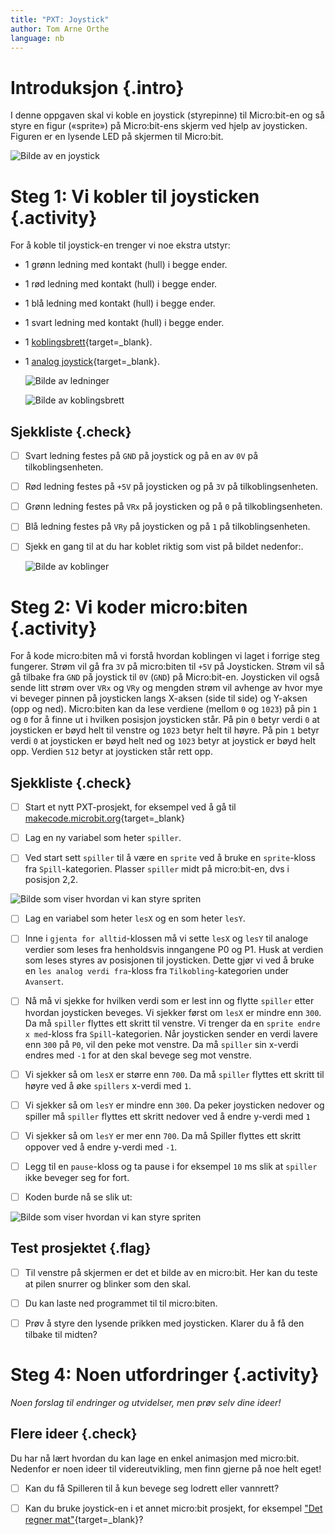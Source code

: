 ```yaml
---
title: "PXT: Joystick"
author: Tom Arne Orthe
language: nb
---
```



# Introduksjon {.intro}

I denne oppgaven skal vi koble en joystick (styrepinne) til Micro:bit-en og 
så styre en figur («sprite») på Micro:bit-ens skjerm ved hjelp av joysticken. 
Figuren er en lysende LED på skjermen til Micro:bit.

![Bilde av en joystick](joystick.png)


# Steg 1: Vi kobler til joysticken {.activity}

For å koble til joystick-en trenger vi noe ekstra utstyr:
* 1 grønn ledning med kontakt (hull) i begge ender. 
* 1 rød ledning med kontakt (hull) i begge ender. 
* 1 blå ledning med kontakt (hull) i begge ender.
* 1 svart ledning med kontakt (hull) i begge ender.
* 1 [koblingsbrett](https://kodegenet.no/shop/product/microbit_edge_connector){target=_blank}.
* 1 [analog joystick](https://kodegenet.no/shop/product/joystick_analog){target=_blank}.

    ![Bilde av ledninger](ledninger.png)

    ![Bilde av koblingsbrett](koblingsbrett.png)


## Sjekkliste {.check}

- [ ] Svart ledning festes på `GND` på joystick og på en av `0V` på tilkoblingsenheten.

- [ ] Rød ledning festes på `+5V` på joysticken og på `3V` på tilkoblingsenheten.

- [ ] Grønn ledning festes på `VRx` på joysticken og på `0` på tilkoblingsenheten.

- [ ] Blå ledning festes på `VRy` på joysticken og på `1` på tilkoblingsenheten.

- [ ] Sjekk en gang til at du har koblet riktig som vist på bildet nedenfor:.

    ![Bilde av koblinger](koblinger.png)
	

# Steg 2: Vi koder micro:biten {.activity}

For å kode micro:biten må vi forstå hvordan koblingen vi laget i forrige steg
fungerer. Strøm vil gå fra `3V` på micro:biten til `+5V` på Joysticken. Strøm 
vil så gå tilbake fra `GND` på joystick til `0V` (`GND`) på Micro:bit-en. 
Joysticken vil også sende litt strøm over `VRx` og `VRy` og mengden strøm vil 
avhenge av hvor mye vi beveger pinnen på joysticken langs X-aksen (side til 
side) og Y-aksen (opp og ned). Micro:biten kan da lese verdiene (mellom `0` og 
`1023`) på pin `1` og `0` for å finne ut i hvilken posisjon joysticken står. På 
pin `0` betyr verdi `0` at joysticken er bøyd helt til venstre og `1023` betyr 
helt til høyre. På pin `1` betyr verdi `0` at joysticken er bøyd helt ned og 
`1023` betyr at joystick er bøyd helt opp. Verdien `512` betyr at joysticken
står rett opp.


## Sjekkliste {.check}

- [ ] Start et nytt PXT-prosjekt, for eksempel ved å gå til
  [makecode.microbit.org](https://makecode.microbit.org/?lang=no){target=_blank}

- [ ] Lag en ny variabel som heter `spiller`.

- [ ] Ved start sett `spiller` til å være en `sprite` ved å bruke en 
`sprite`-kloss fra `Spill`-kategorien. Plasser `spiller` midt på 
micro:bit-en, dvs i posisjon 2,2.

 ![Bilde som viser hvordan vi kan styre spriten](lag_spiller.png)

- [ ] Lag en variabel som heter `lesX` og en som heter `lesY`.

- [ ] Inne i `gjenta for alltid`-klossen må vi sette `lesX` og `lesY` til
analoge verdier som leses fra henholdsvis inngangene P0 og P1. 
Husk at verdien som leses styres av posisjonen til joysticken. Dette gjør 
vi ved å bruke en `les analog verdi fra`-kloss fra `Tilkobling`-kategorien 
under `Avansert`.

- [ ] Nå må vi sjekke for hvilken verdi som er lest inn og flytte `spiller`
etter hvordan joysticken beveges. Vi sjekker først om
`lesX` er mindre enn `300`. Da må `spiller` flyttes ett skritt til venstre.
Vi trenger da en `sprite endre x med`-kloss fra `Spill`-kategorien. Når 
joysticken sender en verdi lavere enn `300` på `P0`, vil den peke mot venstre. 
Da må `spiller` sin x-verdi endres med `-1` for at den skal bevege seg mot 
venstre.

- [ ] Vi sjekker så om `lesX` er større enn `700`. Da må `spiller` flyttes 
ett skritt til høyre ved å øke `spillers` x-verdi med `1`.

- [ ] Vi sjekker så om `lesY` er mindre enn `300`. Da peker joysticken
nedover og spiller må `spiller` flyttes ett skritt nedover ved å endre 
y-verdi med `1`

- [ ] Vi sjekker så om `lesY` er mer enn `700`. Da må Spiller flyttes 
ett skritt oppover ved å endre y-verdi med `-1`.

- [ ] Legg til en `pause`-kloss og ta pause i for eksempel `10` ms slik at `spiller` ikke 
beveger seg for fort.

 - [ ] Koden burde nå se slik ut:

 ![Bilde som viser hvordan vi kan styre spriten](joystick_kode.png)


## Test prosjektet {.flag}

- [ ] Til venstre på skjermen er det et bilde av en micro:bit. Her kan du 
teste at pilen snurrer og blinker som den skal.

- [ ] Du kan laste ned programmet til til micro:biten.

- [ ] Prøv å styre den lysende prikken med joysticken. Klarer du å få den tilbake til midten?


# Steg 4: Noen utfordringer {.activity}

*Noen forslag til endringer og utvidelser, men prøv selv dine ideer!*

## Flere ideer {.check}

Du har nå lært hvordan du kan lage en enkel animasjon med micro:bit. Nedenfor 
er noen ideer til videreutvikling, men finn gjerne på noe helt eget!

- [ ] Kan du få Spilleren til å kun bevege seg lodrett eller vannrett? 

- [ ] Kan du bruke joystick-en i et annet micro:bit prosjekt, for eksempel
["Det regner mat"](https://oppgaver.kidsakoder.no/microbit/pxt_det_regner_mat/det_regner_mat){target=_blank}?


